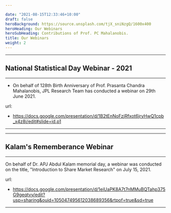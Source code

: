 ```yaml
---

date: "2021-08-15T12:33:46+10:00"
draft: false
heroBackground: https://source.unsplash.com/tjX_sniNzgQ/1600x400
heroHeading: Our Webinars
heroSubHeading: Contributions of Prof. PC Mahalanobis.
title: Our Webinars
weight: 2
---
```

---
National Statistical Day Webinar - 2021
---

---
- On behalf of 128th Birth Anniversary of Prof. Prasanta Chandra Mahalanobis, JPL Research Team has conducted a webinar on 29th June 2021.

url: 
- https://docs.google.com/presentation/d/1B2tEnNoFzjRfxot6jryHwQ1cpb_x4z8i/edit#slide=id.p1
---


---
Kalam's Rememberance Webinar
---
---
On behalf of Dr. APJ Abdul Kalam memorial day, a webinar was conducted on the title, "Introduction to Share Market Research" on July 15, 2021.

url:
- https://docs.google.com/presentation/d/1eiUaPK8A7t7nMMuBQTahp375G9geqtvy/edit?usp=sharing&ouid=105047495612038689356&rtpof=true&sd=true
---

